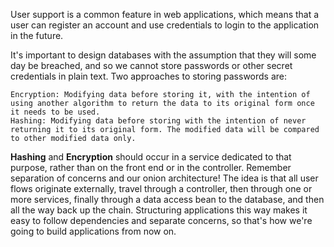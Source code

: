 User support is a common feature in web applications, which means that a user can register an account and use credentials to login to the application in the future.

It's important to design databases with the assumption that they will some day be breached, and so we cannot store passwords or other secret credentials in plain text. Two approaches to storing passwords are:

    Encryption: Modifying data before storing it, with the intention of using another algorithm to return the data to its original form once it needs to be used.
    Hashing: Modifying data before storing with the intention of never returning it to its original form. The modified data will be compared to other modified data only.

**Hashing** and **Encryption** should occur in a service dedicated to that purpose, rather than on the front end or in the controller. Remember separation of concerns and our onion architecture! The idea is that all user flows originate externally, travel through a controller, then through one or more services, finally through a data access bean to the database, and then all the way back up the chain. Structuring applications this way makes it easy to follow dependencies and separate concerns, so that's how we're going to build applications from now on.
